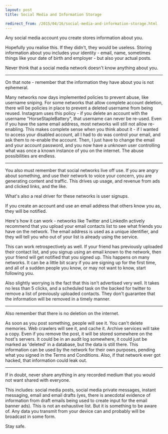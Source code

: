 ```yaml
---
layout: post
title: Social Media and Information Storage

redirect_from: /2015/04/16/social-media-and-information-storage.html
---
```



Any social media account you create stores information about you. 

Hopefully you realise this. If they didn't, they would be useless. Storing information about you includes your identity - email, name, sometimes things like your date of birth and employer - but also your actual posts. 

Never think that a social media network doesn't know anything about you. 

----

On that note - remember that the information they have about you is not ephemeral. 

Many networks now days implemented policies to prevent abuse, like username sniping. For some networks that allow complete account deletion, there will be policies in place to prevent a deleted username from being reused. Instagram uses this policy - if you delete an account with the username "HorseStapleBattery", that username can never be re-used. Even if you have the same email address, most networks will still not allow re-enabling. This makes complete sense when you think about it - if I wanted to access your disabled account, all I had to do was control your email, and ask them to re-enable the account. Then, I just have to change the email and your account password, and you now have a unknown user controlling what was once a known instance of you on the internet. The abuse possibilities are endless. 


---


You also must remember that social networks live off use. If you are angry about something, and use their network to voice your concern, you are generating content and traffic. This drives up usage, and revenue from ads and clicked links, and the like. 

What's also a real driver for these networks is user signups. 

If you create an account and use an email address that others know you as, they will be notified. 

Here's how it can work - networks like Twitter and LinkedIn actively recommend that you upload your email contacts list to see what friends you have on the network. The email address is used as a unique identifier, and they will tell you who out of your list is already using the service. 

This can work retrospectively as well. If your friend has previously uploaded their contact list, and you signup using an email known to the network, then your friend will get notified that you signed up. This happens on many networks. It can be a little bit scary if you are signing up for the first time, and all of a sudden people you know, or may not want to know, start following you. 

Also slightly worrying is the fact that this isn't advertised very well. It takes no less than 5 clicks, and a scheduled task on the backed for twitter to remove a list of previously uploaded contacts. They don't guarantee that the information will be removed in a timely manner. 


---


Also remember that there is no deletion on the internet. 

As soon as you post something, people will see it. You can't delete memories. Web crawlers will see it, and cache it. Archive services will take a copy. Even if you remove the post, it will be stored somewhere on the host's servers. It could be in an audit log somewhere, it could just be marked as 'deleted' in a database, but the data is still there. This information can be used by the network for their own purposes, pending what you signed in the Terms and Conditions. Also, if that network ever got hacked, that information could leak out. 


---


If in doubt, never share anything in any recorded medium that you would not want shared with everyone. 

This includes: social media posts, social media private messages, instant messaging, email and email drafts (yes, there is anecdotal evidence of information from draft emails being used to create input for the email banner ads). This is not an exhaustive list. But it is something to be aware of. Any data you transmit from your device can and probably will be broadcast in some form. 

Stay safe.


